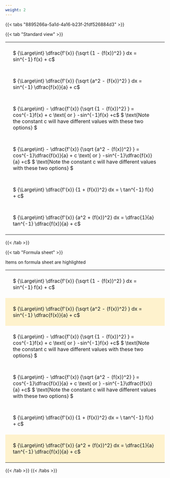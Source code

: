 ```yaml
---
weight: 2
---
```


{{< tabs "8895266a-5a1d-4a16-b23f-2fdf526884d3" >}}

{{< tab "Standard view" >}}

<style type="text/css">
#T_65628 th.col_heading {
  text-align: left;
  font-size: 1em;
}
#T_65628 td {
  text-align: left;
  font-size: 1em;
  padding: 1.5em;
}
</style>
<table id="T_65628">
  <thead>
  </thead>
  <tbody>
    <tr>
      <td id="T_65628_row0_col0" class="data row0 col0" >$ {\Large\int} \dfrac{f'(x)} {\sqrt {1 - (f(x))^2} } dx = sin^{-1} f(x) + c$</td>
    </tr>
    <tr>
      <td id="T_65628_row1_col0" class="data row1 col0" >$ {\Large\int} \dfrac{f'(x)} {\sqrt {a^2 - (f(x))^2} } dx = sin^{-1} \dfrac{f(x)}{a} + c$</td>
    </tr>
    <tr>
      <td id="T_65628_row2_col0" class="data row2 col0" >$ {\Large\int} - \dfrac{f'(x)} {\sqrt {1 - (f(x))^2} }  = cos^{-1}f(x) + c \text{ or } -sin^{-1}f(x) +c$
$ \text{Note the constant c will have different values with these two options} $</td>
    </tr>
    <tr>
      <td id="T_65628_row3_col0" class="data row3 col0" >$ {\Large\int} - \dfrac{f'(x)} {\sqrt {a^2 - (f(x))^2} }  = cos^{-1}\dfrac{f(x)}{a} + c \text{ or } -sin^{-1}\dfrac{f(x)}{a} +c$
$ \text{Note the constant c will have different values with these two options} $</td>
    </tr>
    <tr>
      <td id="T_65628_row4_col0" class="data row4 col0" >$ {\Large\int} \dfrac{f'(x)} {1 + (f(x))^2} dx = \ tan^{-1} f(x) + c$</td>
    </tr>
    <tr>
      <td id="T_65628_row5_col0" class="data row5 col0" >$ {\Large\int} \dfrac{f'(x)} {a^2 + (f(x))^2} dx = \dfrac{1}{a} tan^{-1} \dfrac{f(x)}{a} + c$</td>
    </tr>
  </tbody>
</table>
{{< /tab >}}

{{< tab "Formula sheet" >}}

Items on formula sheet are highlighted 
<br>
<style type="text/css">
#T_dd307 th.col_heading {
  text-align: left;
  font-size: 1em;
}
#T_dd307 td {
  text-align: left;
  font-size: 1em;
  padding: 1.5em;
}
#T_dd307_row0_col0, #T_dd307_row2_col0, #T_dd307_row3_col0, #T_dd307_row4_col0 {
  background-color: rgba(0,0,0,0);
}
#T_dd307_row1_col0, #T_dd307_row5_col0 {
  background-color: rgba(255,194,10, 0.2);
}
</style>
<table id="T_dd307">
  <thead>
  </thead>
  <tbody>
    <tr>
      <td id="T_dd307_row0_col0" class="data row0 col0" >$ {\Large\int} \dfrac{f'(x)} {\sqrt {1 - (f(x))^2} } dx = sin^{-1} f(x) + c$</td>
    </tr>
    <tr>
      <td id="T_dd307_row1_col0" class="data row1 col0" >$ {\Large\int} \dfrac{f'(x)} {\sqrt {a^2 - (f(x))^2} } dx = sin^{-1} \dfrac{f(x)}{a} + c$</td>
    </tr>
    <tr>
      <td id="T_dd307_row2_col0" class="data row2 col0" >$ {\Large\int} - \dfrac{f'(x)} {\sqrt {1 - (f(x))^2} }  = cos^{-1}f(x) + c \text{ or } -sin^{-1}f(x) +c$
$ \text{Note the constant c will have different values with these two options} $</td>
    </tr>
    <tr>
      <td id="T_dd307_row3_col0" class="data row3 col0" >$ {\Large\int} - \dfrac{f'(x)} {\sqrt {a^2 - (f(x))^2} }  = cos^{-1}\dfrac{f(x)}{a} + c \text{ or } -sin^{-1}\dfrac{f(x)}{a} +c$
$ \text{Note the constant c will have different values with these two options} $</td>
    </tr>
    <tr>
      <td id="T_dd307_row4_col0" class="data row4 col0" >$ {\Large\int} \dfrac{f'(x)} {1 + (f(x))^2} dx = \ tan^{-1} f(x) + c$</td>
    </tr>
    <tr>
      <td id="T_dd307_row5_col0" class="data row5 col0" >$ {\Large\int} \dfrac{f'(x)} {a^2 + (f(x))^2} dx = \dfrac{1}{a} tan^{-1} \dfrac{f(x)}{a} + c$</td>
    </tr>
  </tbody>
</table>
{{< /tab >}}
{{< /tabs >}}